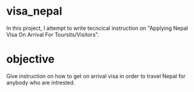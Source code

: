# visa_nepal
In this project, I attempt to write tecncical instruction on "Applying Nepal Visa On Arrival For Toursits/Visitors". 

# objective
Give instruction on how to get on arrival visa in order to travel Nepal for anybody who are intrested.
